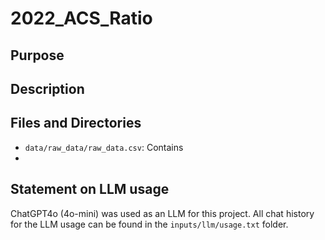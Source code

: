 # 2022_ACS_Ratio

## Purpose

## Description

## Files and Directories
- `data/raw_data/raw_data.csv`: Contains
- 
  
## Statement on LLM usage

ChatGPT4o (4o-mini) was used as an LLM for this project. All chat history for the LLM usage can be found in the `inputs/llm/usage.txt` folder.
